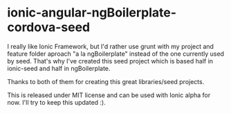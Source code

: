 ionic-angular-ngBoilerplate-cordova-seed
==========================

I really like Ionic Framework, but I'd rather use grunt with my project and feature folder aproach "a la ngBoilerplate" instead of the one currently used by seed. That's why I've created this seed project which is based half in ionic-seed and half in ngBoilerplate. 

Thanks to both of them for creating this great libraries/seed projects.

This is released under MIT license and can be used with Ionic alpha for now. I'll try to keep this updated :).